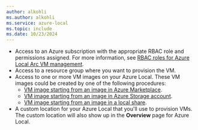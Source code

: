 ```yaml
---
author: alkohli
ms.author: alkohli
ms.service: azure-local
ms.topic: include
ms.date: 10/23/2024
---
```


- Access to an Azure subscription with the appropriate RBAC role and permissions assigned. For more information, see [RBAC roles for Azure Local Arc VM management](../manage/assign-vm-rbac-roles.md#about-builtin-rbac-roles).
- Access to a resource group where you want to provision the VM.
- Access to one or more VM images on your Azure Local. These VM images could be created by one of the following procedures:
    - [VM image starting from an image in Azure Marketplace](../manage/virtual-machine-image-azure-marketplace.md).
    - [VM image starting from an image in Azure Storage account](../manage/virtual-machine-image-storage-account.md).
    - [VM image starting from an image in a local share](../manage/virtual-machine-image-local-share.md).
- A custom location for your Azure Local that you'll use to provision VMs. The custom location will also show up in the **Overview** page for Azure Local.